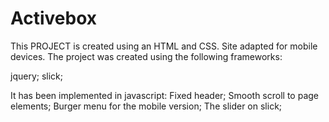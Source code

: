 # Activebox
This PROJECT is created using an HTML and CSS.
Site adapted for mobile devices. 
The project was created using the following frameworks:

jquery;
slick;

It has been implemented in javascript:
Fixed header;
Smooth scroll to page elements;
Burger menu for the mobile version;
The slider on slick;
